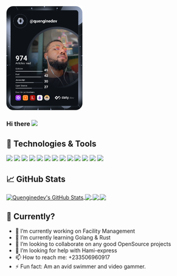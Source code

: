 <a href="https://app.daily.dev/quenginedev"><img src="https://github.com/quenginedev/quenginedev/blob/main/devcard.svg" width="200" alt="Ernest Hayford's Dev Card"/></a>

### Hi there  <img src="https://raw.githubusercontent.com/MartinHeinz/MartinHeinz/master/wave.gif" width="25px">

## 🔧 Technologies & Tools
![](https://img.shields.io/badge/Editor-IntelliJ_IDEA-informational?style=flat&logo=intellij-idea&logoColor=white&color=2bbc8a)
![](https://img.shields.io/badge/OS-Winows-informational?style=flat&logo=windows&logoColor=white&color=2bbc8a)
![](https://img.shields.io/badge/Code-JavaScript-informational?style=flat&logo=javascript&logoColor=white&color=2bbc8a)
![](https://img.shields.io/badge/Code-Node_JS-informational?style=flat&logo=node.js&logoColor=white&color=2bbc8a)
![](https://img.shields.io/badge/Code-Flutter-informational?style=flat&logo=flutter&logoColor=white&color=2bbc8a)
![](https://img.shields.io/badge/Code-Golang-informational?style=flat&logo=go&logoColor=white&color=2bbc8a)
![](https://img.shields.io/badge/Code-Vue-informational?style=flat&logo=vue.js&logoColor=white&color=2bbc8a)
![](https://img.shields.io/badge/Shell-Bash-informational?style=flat&logo=gnu-bash&logoColor=white&color=2bbc8a)
![](https://img.shields.io/badge/Tool-Serverless-informational?style=flat&logo=Serverless&logoColor=white&color=2bbc8a)
![](https://img.shields.io/badge/DB-MongoDB-informational?style=flat&logo=MongoDB&logoColor=white&color=2bbc8a)
![](https://img.shields.io/badge/Tools-Docker-informational?style=flat&logo=docker&logoColor=white&color=2bbc8a)
![](https://img.shields.io/badge/Cloud-Google_Cloud-informational?style=flat&logo=google%20cloud&logoColor=white&color=2bbc8a)
![](https://img.shields.io/badge/Cloud-AWS-informational?style=flat&logo=Amazon%20AWS&logoColor=white&color=2bbc8a)



## &#x1f4c8; GitHub Stats



  <a href="https://github.com/quenginedev/quenginedev">
  <img align="center" src="https://github-readme-stats.vercel.app/api?username=quenginedev&show_icons=true&line_height=27&count_private=true&title_color=ffffff&text_color=c9cacc&icon_color=2bbc8a&bg_color=1d1f21" alt="Quenginedev's GitHub Stats" />
  </a>
  
  <a href="https://github.com/quenginedev/hami-express">
  <img align="center" src="https://github-readme-stats.vercel.app/api/top-langs/?username=quenginedev&hide=php,html&title_color=ffffff&text_color=c9cacc&icon_color=2bbc8a&bg_color=1d1f21" />
</a>

  <a href="https://github.com/quenginedev/reGQL">
  <img align="center" src="https://github-readme-stats.vercel.app/api/pin/?username=quenginedev&repo=reGQL&title_color=ffffff&text_color=c9cacc&icon_color=2bbc8a&bg_color=1d1f21" />
  </a>


  <a href="https://github.com/quenginedev/hami-express">
  <img align="center" src="https://github-readme-stats.vercel.app/api/pin/?username=quenginedev&repo=hami-express&title_color=ffffff&text_color=c9cacc&icon_color=2bbc8a&bg_color=1d1f21" />
  </a>    

## 🤔 Currently?

- 🔭 I’m currently working on Facility Management
- 🌱 I’m currently learning Golang & Rust
- 👯 I’m looking to collaborate on any good OpenSource projects
- 🤔 I’m looking for help with Hami-express
- 📫 How to reach me: +233506960917
- ⚡ Fun fact: Am an avid swimmer and video gammer.

